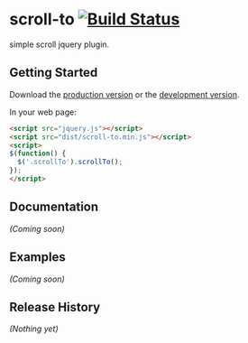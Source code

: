 # scroll-to [![Build Status](https://secure.travis-ci.org/hotchemi/scroll-to.png)](http://travis-ci.org/hotchemi/scroll-to)
simple scroll jquery plugin.

## Getting Started
Download the [production version][min] or the [development version][max].

[min]: https://raw.github.com/hotchemi/scroll-to/master/dist/scroll-to.min.js
[max]: https://raw.github.com/hotchemi/scroll-to/master/dist/scroll-to.js

In your web page:

```html
<script src="jquery.js"></script>
<script src="dist/scroll-to.min.js"></script>
<script>
$(function() {
  $('.scrollTo').scrollTo();
});
</script>
```

## Documentation
_(Coming soon)_

## Examples
_(Coming soon)_

## Release History
_(Nothing yet)_
